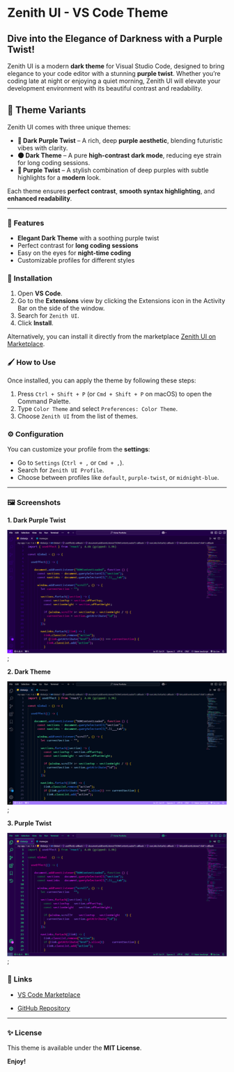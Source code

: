 # Zenith UI - VS Code Theme

## Dive into the Elegance of Darkness with a Purple Twist!

Zenith UI is a modern **dark theme** for Visual Studio Code, designed to bring elegance to your code editor with a stunning **purple twist**. Whether you’re coding late at night or enjoying a quiet morning, Zenith UI will elevate your development environment with its beautiful contrast and readability.

## 🎨 Theme Variants  

Zenith UI comes with three unique themes:  

- **🔮 Dark Purple Twist** – A rich, deep **purple aesthetic**, blending futuristic vibes with clarity.  
- **🌑 Dark Theme** – A pure **high-contrast dark mode**, reducing eye strain for long coding sessions.  
- **🌿 Purple Twist** – A stylish combination of deep purples with subtle highlights for a **modern** look.  

Each theme ensures **perfect contrast**, **smooth syntax highlighting**, and **enhanced readability**.  

---

### 🌟 **Features**
- **Elegant Dark Theme** with a soothing purple twist
- Perfect contrast for **long coding sessions**
- Easy on the eyes for **night-time coding**
- Customizable profiles for different styles

### 🚀 **Installation**

1. Open **VS Code**.
2. Go to the **Extensions** view by clicking the Extensions icon in the Activity Bar on the side of the window.
3. Search for `Zenith UI`.
4. Click **Install**.

Alternatively, you can install it directly from the marketplace [Zenith UI on Marketplace](https://marketplace.visualstudio.com/items?itemName=VishalMaurya.zenith-ui).

### 🖌️ **How to Use**

Once installed, you can apply the theme by following these steps:

1. Press `Ctrl + Shift + P` (or `Cmd + Shift + P` on macOS) to open the Command Palette.
2. Type `Color Theme` and select `Preferences: Color Theme`.
3. Choose `Zenith UI` from the list of themes.

### ⚙️ **Configuration**

You can customize your profile from the **settings**:
- Go to `Settings` (`Ctrl + ,` or `Cmd + ,`).
- Search for `Zenith UI Profile`.
- Choose between profiles like `default`, `purple-twist`, or `midnight-blue`.

---

### 🖼️ **Screenshots**

**1. Dark Purple Twist**

![Image Alt Text](./images/Dark-Purple.png);

**2. Dark Theme**

![Image Alt Text](./images/Dark-Theme.png);

**3. Purple Twist**

![Image Alt Text](./images/Purple-Twist.png);

### 🔗 **Links**

- [VS Code Marketplace](https://marketplace.visualstudio.com/items?itemName=VishalMaurya.zenith-ui)

- [GitHub Repository](https://github.com/maurya-07/zenith-ui.git)
---

### ✨ **License**

This theme is available under the **MIT License**.

**Enjoy!**